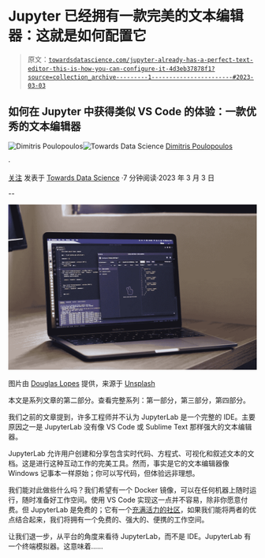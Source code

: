 # Jupyter 已经拥有一款完美的文本编辑器：这就是如何配置它

> 原文：[`towardsdatascience.com/jupyter-already-has-a-perfect-text-editor-this-is-how-you-can-configure-it-4d3eb37878f1?source=collection_archive---------1-----------------------#2023-03-03`](https://towardsdatascience.com/jupyter-already-has-a-perfect-text-editor-this-is-how-you-can-configure-it-4d3eb37878f1?source=collection_archive---------1-----------------------#2023-03-03)

## 如何在 Jupyter 中获得类似 VS Code 的体验：一款优秀的文本编辑器

[](https://dpoulopoulos.medium.com/?source=post_page-----4d3eb37878f1--------------------------------)![Dimitris Poulopoulos](https://dpoulopoulos.medium.com/?source=post_page-----4d3eb37878f1--------------------------------)[](https://towardsdatascience.com/?source=post_page-----4d3eb37878f1--------------------------------)![Towards Data Science](https://towardsdatascience.com/?source=post_page-----4d3eb37878f1--------------------------------) [Dimitris Poulopoulos](https://dpoulopoulos.medium.com/?source=post_page-----4d3eb37878f1--------------------------------)

·

[关注](https://medium.com/m/signin?actionUrl=https%3A%2F%2Fmedium.com%2F_%2Fsubscribe%2Fuser%2F7cc87df5b1&operation=register&redirect=https%3A%2F%2Ftowardsdatascience.com%2Fjupyter-already-has-a-perfect-text-editor-this-is-how-you-can-configure-it-4d3eb37878f1&user=Dimitris+Poulopoulos&userId=7cc87df5b1&source=post_page-7cc87df5b1----4d3eb37878f1---------------------post_header-----------) 发表于 [Towards Data Science](https://towardsdatascience.com/?source=post_page-----4d3eb37878f1--------------------------------) ·7 分钟阅读·2023 年 3 月 3 日[](https://medium.com/m/signin?actionUrl=https%3A%2F%2Fmedium.com%2F_%2Fvote%2Ftowards-data-science%2F4d3eb37878f1&operation=register&redirect=https%3A%2F%2Ftowardsdatascience.com%2Fjupyter-already-has-a-perfect-text-editor-this-is-how-you-can-configure-it-4d3eb37878f1&user=Dimitris+Poulopoulos&userId=7cc87df5b1&source=-----4d3eb37878f1---------------------clap_footer-----------)

--

[](https://medium.com/m/signin?actionUrl=https%3A%2F%2Fmedium.com%2F_%2Fbookmark%2Fp%2F4d3eb37878f1&operation=register&redirect=https%3A%2F%2Ftowardsdatascience.com%2Fjupyter-already-has-a-perfect-text-editor-this-is-how-you-can-configure-it-4d3eb37878f1&source=-----4d3eb37878f1---------------------bookmark_footer-----------)![](img/c40ed0aa20061ca652dd94fb8205a3a4.png)

图片由 [Douglas Lopes](https://unsplash.com/@douglasamarelo?utm_source=medium&utm_medium=referral) 提供，来源于 [Unsplash](https://unsplash.com/?utm_source=medium&utm_medium=referral)

本文是系列文章的第二部分。查看完整系列：第一部分，第三部分，第四部分。

我们之前的文章提到，许多工程师并不认为 JupyterLab 是一个完整的 IDE。主要原因之一是 JupyterLab 没有像 VS Code 或 Sublime Text 那样强大的文本编辑器。

JupyterLab 允许用户创建和分享包含实时代码、方程式、可视化和叙述文本的文档。这是进行这种互动工作的完美工具。然而，事实是它的文本编辑器像 Windows 记事本一样原始；你可以写代码，但体验远非理想。

我们能对此做些什么吗？我们希望有一个 Docker 镜像，可以在任何机器上随时运行，随时准备好工作空间。使用 VS Code 实现这一点并不容易，除非你愿意付费。但 JupyterLab 是免费的；它有一个[充满活力的社区](https://youtu.be/9Q6sLbz37gk)，如果我们能将两者的优点结合起来，我们将拥有一个免费的、强大的、便携的工作空间。

让我们退一步，从平台的角度来看待 JupyterLab，而不是 IDE。JupyterLab 有一个终端模拟器。这意味着……
